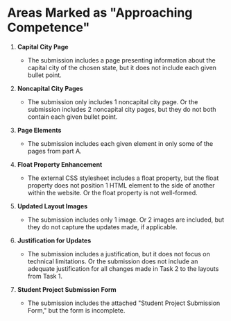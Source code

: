 
# Areas Marked as "Approaching Competence"

1. **Capital City Page**
   - The submission includes a page presenting information about the capital city of the chosen state, but it does not include each given bullet point.

2. **Noncapital City Pages**
   - The submission only includes 1 noncapital city page. Or the submission includes 2 noncapital city pages, but they do not both contain each given bullet point.

3. **Page Elements**
   - The submission includes each given element in only some of the pages from part A.

4. **Float Property Enhancement**
   - The external CSS stylesheet includes a float property, but the float property does not position 1 HTML element to the side of another within the website. Or the float property is not well-formed.

5. **Updated Layout Images**
   - The submission includes only 1 image. Or 2 images are included, but they do not capture the updates made, if applicable.

6. **Justification for Updates**
   - The submission includes a justification, but it does not focus on technical limitations. Or the submission does not include an adequate justification for all changes made in Task 2 to the layouts from Task 1.

7. **Student Project Submission Form**
   - The submission includes the attached "Student Project Submission Form," but the form is incomplete.
